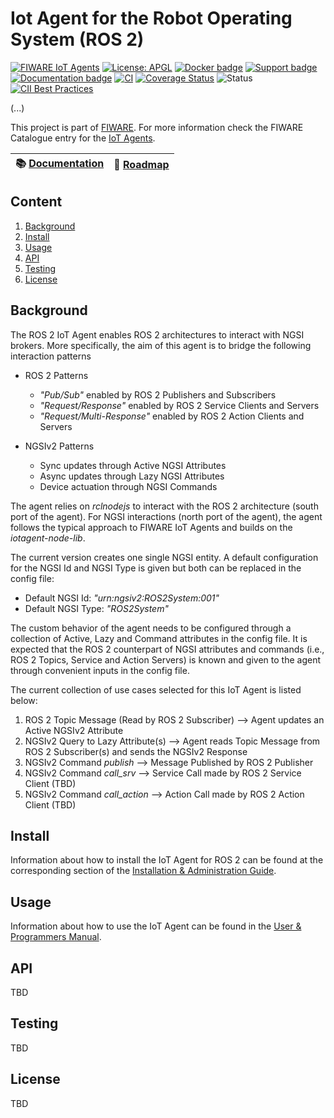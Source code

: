 # Iot Agent for the Robot Operating System (ROS 2)
[![FIWARE IoT Agents](https://nexus.lab.fiware.org/static/badges/chapters/iot-agents.svg)](https://www.fiware.org/developers/catalogue/)
[![License: APGL](https://img.shields.io/github/license/telefonicaid/iotagent-ul.svg)](https://opensource.org/licenses/AGPL-3.0)
[![Docker badge](https://img.shields.io/docker/pulls/fiware/iotagent-ul.svg)](https://hub.docker.com/r/fiware/iotagent-ul/)
[![Support badge](https://nexus.lab.fiware.org/repository/raw/public/badges/stackoverflow/iot-agents.svg)](https://stackoverflow.com/questions/tagged/fiware+iot)
<br/>
[![Documentation badge](https://img.shields.io/readthedocs/fiware-iotagent-ul.svg)](http://fiware-iotagent-ul.readthedocs.io/en/latest/?badge=latest)
[![CI](https://github.com/telefonicaid/iotagent-ul/workflows/CI/badge.svg)](https://github.com/telefonicaid/iotagent-ul/actions?query=workflow%3ACI)
[![Coverage Status](https://coveralls.io/repos/github/telefonicaid/iotagent-ul/badge.svg?branch=master)](https://coveralls.io/github/telefonicaid/iotagent-ul?branch=master)
![Status](https://nexus.lab.fiware.org/static/badges/statuses/iot-ultralight.svg)
[![CII Best Practices](https://bestpractices.coreinfrastructure.org/projects/4699/badge)](https://bestpractices.coreinfrastructure.org/projects/4699)

(...)

This project is part of [FIWARE](https://www.fiware.org/). For more information check the FIWARE Catalogue entry for the
[IoT Agents](https://github.com/Fiware/catalogue/tree/master/iot-agents).

| :books: [Documentation](https://iot-agent-ros2.readthedocs.io/en/latest/) | :dart: [Roadmap](https://github.com/telefonicaid/iotagent-ul/blob/master/docs/roadmap.md) |
| ------------------------------------------------------------------------- | ----------------------------------------------------------------------------------------- |

## Content

1. [Background](#intro)
2. [Install](#install) 
3. [Usage](#usage)
4. [API](#api)
5. [Testing](#testing) 
6. [License](#license) 

## <a name="background"></a> Background

The ROS 2 IoT Agent enables ROS 2 architectures to interact with NGSI brokers. More specifically, the aim of this agent is to bridge the following interaction patterns

* ROS 2 Patterns
    * *"Pub/Sub"* enabled by ROS 2 Publishers and Subscribers
    * *"Request/Response"* enabled by ROS 2 Service Clients and Servers
    * *"Request/Multi-Response"* enabled by ROS 2 Action Clients and Servers

* NGSIv2 Patterns
    * Sync updates through Active NGSI Attributes
    * Async updates through Lazy NGSI Attributes
    * Device actuation through NGSI Commands  

The agent relies on *rclnodejs* to interact with the ROS 2 architecture (south port of the agent). For NGSI interactions (north port of the agent), the agent follows the typical approach to FIWARE IoT Agents and builds on the *iotagent-node-lib*. 

The current version creates one single NGSI entity. A default configuration for the NGSI Id and NGSI Type is given but both can be replaced in the config file:

* Default NGSI Id: *"urn:ngsiv2:ROS2System:001"*
* Default NGSI Type: *"ROS2System"*

The custom behavior of the agent needs to be configured through a collection of Active, Lazy and Command attributes in the config file. It is expected that the ROS 2 counterpart of NGSI attributes and commands (i.e., ROS 2 Topics, Service and Action Servers) is known and given to the agent through convenient inputs in the config file. 

The current collection of use cases selected for this IoT Agent is listed below:

1. ROS 2 Topic Message (Read by ROS 2 Subscriber) --> Agent updates an Active NGSIv2 Attribute
2. NGSIv2 Query to Lazy Attribute(s) --> Agent reads Topic Message from ROS 2 Subscriber(s) and sends the NGSIv2 Response
3. NGSIv2 Command *publish* --> Message Published by ROS 2 Publisher
4. NGSIv2 Command *call_srv* --> Service Call made by ROS 2 Service Client (TBD)
5. NGSIv2 Command *call_action* --> Action Call made by ROS 2 Action Client (TBD)

## <a name="install"></a> Install
Information about how to install the IoT Agent for ROS 2 can be found at the corresponding section of the
[Installation & Administration Guide](docs/installationguide.md).


## <a name="usage"></a> Usage

Information about how to use the IoT Agent can be found in the [User & Programmers Manual](docs/usermanual.md).

## <a name="api"></a> API

TBD

## <a name="testing"></a> Testing

TBD

## <a name="license"></a> License

TBD
